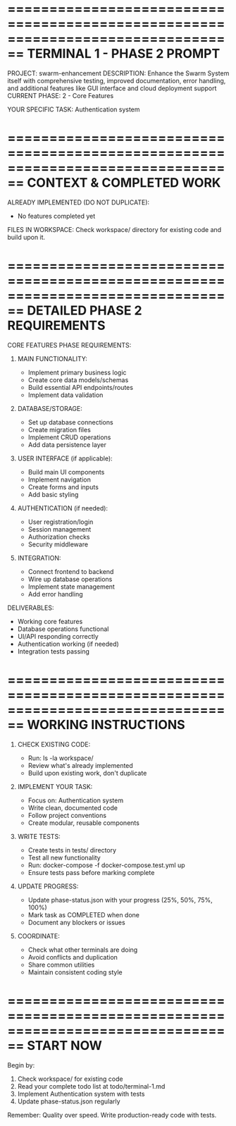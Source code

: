 
================================================================================
TERMINAL 1 - PHASE 2 PROMPT
================================================================================

PROJECT: swarm-enhancement
DESCRIPTION: Enhance the Swarm System itself with comprehensive testing, improved documentation, error handling, and additional features like GUI interface and cloud deployment support
CURRENT PHASE: 2 - Core Features

YOUR SPECIFIC TASK: Authentication system

================================================================================
CONTEXT & COMPLETED WORK
================================================================================

ALREADY IMPLEMENTED (DO NOT DUPLICATE):
- No features completed yet

FILES IN WORKSPACE:
Check workspace/ directory for existing code and build upon it.

================================================================================
DETAILED PHASE 2 REQUIREMENTS
================================================================================

CORE FEATURES PHASE REQUIREMENTS:

1. MAIN FUNCTIONALITY:
   - Implement primary business logic
   - Create core data models/schemas
   - Build essential API endpoints/routes
   - Implement data validation

2. DATABASE/STORAGE:
   - Set up database connections
   - Create migration files
   - Implement CRUD operations
   - Add data persistence layer

3. USER INTERFACE (if applicable):
   - Build main UI components
   - Implement navigation
   - Create forms and inputs
   - Add basic styling

4. AUTHENTICATION (if needed):
   - User registration/login
   - Session management
   - Authorization checks
   - Security middleware

5. INTEGRATION:
   - Connect frontend to backend
   - Wire up database operations
   - Implement state management
   - Add error handling

DELIVERABLES:
- Working core features
- Database operations functional
- UI/API responding correctly
- Authentication working (if needed)
- Integration tests passing

================================================================================
WORKING INSTRUCTIONS
================================================================================

1. CHECK EXISTING CODE:
   - Run: ls -la workspace/
   - Review what's already implemented
   - Build upon existing work, don't duplicate

2. IMPLEMENT YOUR TASK:
   - Focus on: Authentication system
   - Write clean, documented code
   - Follow project conventions
   - Create modular, reusable components

3. WRITE TESTS:
   - Create tests in tests/ directory
   - Test all new functionality
   - Run: docker-compose -f docker-compose.test.yml up
   - Ensure tests pass before marking complete

4. UPDATE PROGRESS:
   - Update phase-status.json with your progress (25%, 50%, 75%, 100%)
   - Mark task as COMPLETED when done
   - Document any blockers or issues

5. COORDINATE:
   - Check what other terminals are doing
   - Avoid conflicts and duplication
   - Share common utilities
   - Maintain consistent coding style

================================================================================
START NOW
================================================================================

Begin by:
1. Check workspace/ for existing code
2. Read your complete todo list at todo/terminal-1.md
3. Implement Authentication system with tests
4. Update phase-status.json regularly

Remember: Quality over speed. Write production-ready code with tests.

